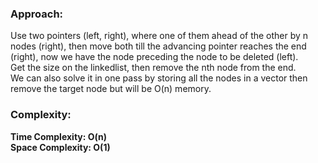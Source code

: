 ### Approach:
Use two pointers (left, right), where one of them ahead of the other by n nodes (right), then move both till the advancing pointer reaches the end (right), now we have the node preceding the node to be deleted (left).\
Get the size on the linkedlist, then remove the nth node from the end.\
We can also solve it in one pass by storing all the nodes in a vector then remove the target node but will be O(n) memory.
​
### Complexity:
**Time Complexity: O(n)**\
**Space Complexity: O(1)**
